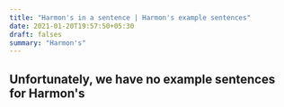 ```yaml
---
title: "Harmon's in a sentence | Harmon's example sentences"
date: 2021-01-20T19:57:50+05:30
draft: falses
summary: "Harmon's"
---
```

## Unfortunately, we have no example sentences for Harmon's                 
